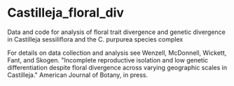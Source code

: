 # Castilleja_floral_div
Data and code for analysis of floral trait divergence and genetic divergence in Castilleja sessiliflora and the C. purpurea species complex

For details on data collection and analysis see Wenzell, McDonnell, Wickett, Fant, and Skogen. "Incomplete reproductive isolation 
and low genetic differentiation despite floral divergence across varying geographic scales in Castilleja." American Journal of Botany, in press.

